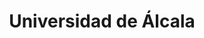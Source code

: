 ---
title: "Universidad de Álcala"
external_link: "https://www.uah.es/COVID-19/index.html"
type: "comunidad-de-madrid"
file_title: "Acuerdo Adaptación Enseñanza"
file_link: "https://www.uah.es/export/sites/uah/.galleries/documentos/Plan-de-Actuacion_Curso-2020-2021.pdf"
---